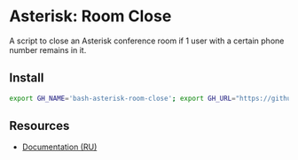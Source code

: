# Asterisk: Room Close

A script to close an Asterisk conference room if 1 user with a certain phone number remains in it.

## Install

```bash
export GH_NAME='bash-asterisk-room-close'; export GH_URL="https://github.com/pkgstore/${GH_NAME}/archive/refs/heads/main.tar.gz"; curl -Lo "${GH_NAME}-main.tar.gz" "${GH_URL}" && tar -xzf "${GH_NAME}-main.tar.gz" && chmod +x "${GH_NAME}-main"/app.*.sh
```

## Resources

- [Documentation (RU)](https://lib.onl/ru/2024/10/0a633c87-935c-54ba-bedf-9c95152b6b51/)
